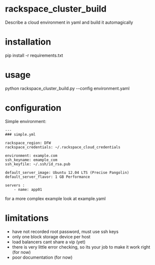 rackspace_cluster_build
=======================

Describe a cloud environment in yaml and build it automagically

# installation
pip install -r requirements.txt

# usage
python rackspace_cluster_build.py --config environment.yaml

# configuration

Simple environment:
```
---
### simple.yml

rackspace_region: DFW
rackspace_credentials: ~/.rackspace_cloud_credentials

environment: example.com
ssh_keyname: emample_com
ssh_keyfile: ~/.ssh/id_rsa.pub

default_server_image: Ubuntu 12.04 LTS (Precise Pangolin)
default_server_flavor: 1 GB Performance

servers :
    - name: app01
```

for a more complex example look at example.yaml

# limitations
- have not recorded root password, must use ssh keys
- only one block storage device per host
- load balancers cant share a vip (yet)
- there is very little error checking, so its your job to make it work right (for now)
- poor documentation (for now)
